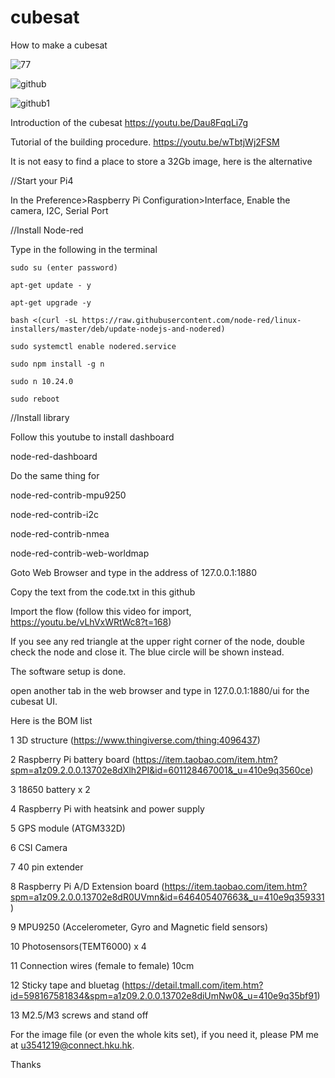 # cubesat
How to make a cubesat

![77](https://user-images.githubusercontent.com/8468724/138394448-fa24b3db-534f-460e-a696-4718366a1069.jpg)

![github](https://user-images.githubusercontent.com/8468724/138434055-b095bcbc-7dda-4cec-becb-fe52057c542e.jpg)

![github1](https://user-images.githubusercontent.com/8468724/138435066-fdff597f-a795-44e3-85ae-457064cec861.jpg)

Introduction of the cubesat
https://youtu.be/Dau8FqqLi7g

Tutorial of the building procedure.
https://youtu.be/wTbtjWj2FSM


It is not easy to find a place to store a 32Gb image, here is the alternative

//Start your Pi4

In the Preference>Raspberry Pi Configuration>Interface, Enable the camera, I2C, Serial Port

//Install Node-red 

Type in the following in the terminal

```
sudo su (enter password)

apt-get update - y

apt-get upgrade -y

bash <(curl -sL https://raw.githubusercontent.com/node-red/linux-installers/master/deb/update-nodejs-and-nodered)

sudo systemctl enable nodered.service

sudo npm install -g n

sudo n 10.24.0

sudo reboot
```
//Install library

Follow this youtube to install dashboard

node-red-dashboard

Do the same thing for 

node-red-contrib-mpu9250

node-red-contrib-i2c

node-red-contrib-nmea

node-red-contrib-web-worldmap


Goto Web Browser and type in the address of 127.0.0.1:1880

Copy the text from the code.txt in this github

Import the flow (follow this video for import, https://youtu.be/vLhVxWRtWc8?t=168)

If you see any red triangle at the upper right corner of the node, double check the node and close it. The blue circle will be shown instead.

The software setup is done.

open another tab in the web browser and type in 127.0.0.1:1880/ui for the cubesat UI.



Here is the BOM list

1	3D structure (https://www.thingiverse.com/thing:4096437)

2	Raspberry Pi battery board (https://item.taobao.com/item.htm?spm=a1z09.2.0.0.13702e8dXlh2PI&id=601128467001&_u=410e9q3560ce)

3	18650 battery x 2

4	Raspberry Pi with heatsink and power supply

5	GPS module (ATGM332D)

6	CSI Camera

7	40 pin extender

8	Raspberry Pi A/D Extension board (https://item.taobao.com/item.htm?spm=a1z09.2.0.0.13702e8dR0UVmn&id=646405407663&_u=410e9q359331)

9	MPU9250 (Accelerometer, Gyro and Magnetic field sensors)

10	Photosensors(TEMT6000) x 4 

11	Connection wires (female to female) 10cm

12	Sticky tape and bluetag (https://detail.tmall.com/item.htm?id=598167581834&spm=a1z09.2.0.0.13702e8diUmNw0&_u=410e9q35bf91)

13	M2.5/M3 screws and stand off


For the image file (or even the whole kits set), if you need it, please PM me at u3541219@connect.hku.hk.

Thanks
